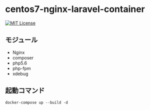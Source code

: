 # centos7-nginx-laravel-container

[![MIT License](http://img.shields.io/badge/license-MIT-blue.svg?style=flat)](LICENSE)

## モジュール

- Nginx
- composer
- php5.6
- php-fpm
- xdebug

## 起動コマンド

```
docker-compose up --build -d
```
